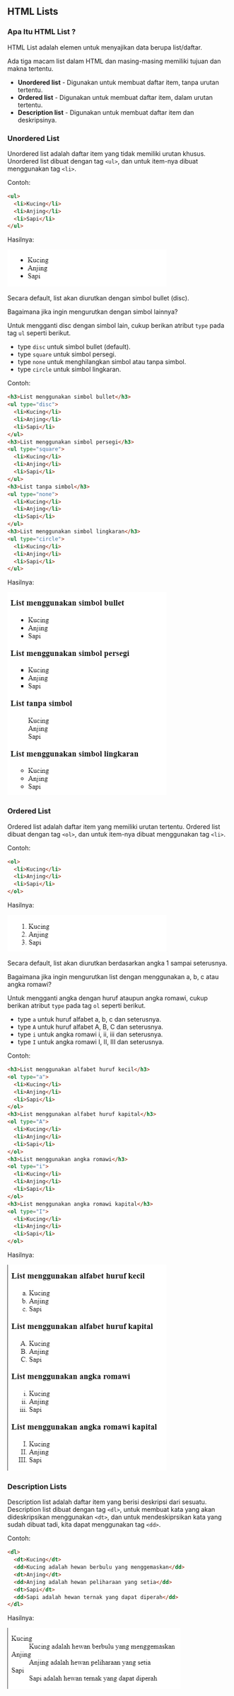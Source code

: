 ## HTML Lists

### Apa Itu HTML List ?

HTML List adalah elemen untuk menyajikan data berupa list/daftar.

Ada tiga macam list dalam HTML dan masing-masing memiliki tujuan dan makna tertentu.

- **Unordered list** - Digunakan untuk membuat daftar item, tanpa urutan tertentu.
- **Ordered list** - Digunakan untuk membuat daftar item, dalam urutan tertentu.
- **Description list** - Digunakan untuk membuat daftar item dan deskripsinya.

### Unordered List

Unordered list adalah daftar item yang tidak memiliki urutan khusus. Unordered list dibuat dengan tag `<ul>`, dan untuk item-nya dibuat menggunakan tag `<li>`.

Contoh:

```html
<ul>
  <li>Kucing</li>
  <li>Anjing</li>
  <li>Sapi</li>
</ul>
```

Hasilnya:

![Default ul](img/default-ul.png)

Secara default, list akan diurutkan dengan simbol bullet (disc).

Bagaimana jika ingin mengurutkan dengan simbol lainnya?

Untuk mengganti disc dengan simbol lain, cukup berikan atribut `type` pada tag `ul` seperti berikut.

- type `disc` untuk simbol bullet (default).
- type `square` untuk simbol persegi.
- type `none` untuk menghilangkan simbol atau tanpa simbol.
- type `circle` untuk simbol lingkaran.

Contoh:

```html
<h3>List menggunakan simbol bullet</h3>
<ul type="disc">
  <li>Kucing</li>
  <li>Anjing</li>
  <li>Sapi</li>
</ul>
<h3>List menggunakan simbol persegi</h3>
<ul type="square">
  <li>Kucing</li>
  <li>Anjing</li>
  <li>Sapi</li>
</ul>
<h3>List tanpa simbol</h3>
<ul type="none">
  <li>Kucing</li>
  <li>Anjing</li>
  <li>Sapi</li>
</ul>
<h3>List menggunakan simbol lingkaran</h3>
<ul type="circle">
  <li>Kucing</li>
  <li>Anjing</li>
  <li>Sapi</li>
</ul>
```

Hasilnya:

![Custom ul](img/custom-ul.png)

### Ordered List

Ordered list adalah daftar item yang memiliki urutan tertentu. Ordered list dibuat dengan tag `<ol>`, dan untuk item-nya dibuat menggunakan tag `<li>`.

Contoh:

```html
<ol>
  <li>Kucing</li>
  <li>Anjing</li>
  <li>Sapi</li>
</ol>
```

Hasilnya:

![Default ul](img/default-ol.png)

Secara default, list akan diurutkan berdasarkan angka 1 sampai seterusnya.

Bagaimana jika ingin mengurutkan list dengan menggunakan a, b, c atau angka romawi?

Untuk mengganti angka dengan huruf ataupun angka romawi, cukup berikan atribut `type` pada tag `ol` seperti berikut.

- type `a` untuk huruf alfabet a, b, c dan seterusnya.
- type `A` untuk huruf alfabet A, B, C dan seterusnya.
- type `i` untuk angka romawi i, ii, iii dan seterusnya.
- type `I` untuk angka romawi I, II, III dan seterusnya.

Contoh:

```html
<h3>List menggunakan alfabet huruf kecil</h3>
<ol type="a">
  <li>Kucing</li>
  <li>Anjing</li>
  <li>Sapi</li>
</ol>
<h3>List menggunakan alfabet huruf kapital</h3>
<ol type="A">
  <li>Kucing</li>
  <li>Anjing</li>
  <li>Sapi</li>
</ol>
<h3>List menggunakan angka romawi</h3>
<ol type="i">
  <li>Kucing</li>
  <li>Anjing</li>
  <li>Sapi</li>
</ol>
<h3>List menggunakan angka romawi kapital</h3>
<ol type="I">
  <li>Kucing</li>
  <li>Anjing</li>
  <li>Sapi</li>
</ol>
```

Hasilnya:

![Custom ol](img/custom-ol.png)

### Description Lists

Description list adalah daftar item yang berisi deskripsi dari sesuatu.
Description list dibuat dengan tag `<dl>`, untuk membuat kata yang akan dideskripsikan menggunakan `<dt>`, dan untuk mendeskiprsikan kata yang sudah dibuat tadi, kita dapat menggunakan tag `<dd>`.

Contoh:

```html
<dl>
  <dt>Kucing</dt>
  <dd>Kucing adalah hewan berbulu yang menggemaskan</dd>
  <dt>Anjing</dt>
  <dd>Anjing adalah hewan peliharaan yang setia</dd>
  <dt>Sapi</dt>
  <dd>Sapi adalah hewan ternak yang dapat diperah</dd>
</dl>
```

Hasilnya:

![Tag dl](img/dl.png)
